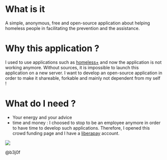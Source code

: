 # What is it
A simple, anonymous, free and open-source application about helping homeless people in facilitating the prevention and the assistance.

# Why this application ?
I used to use applications such as [homeless+](http://homelessplus.com) and now the application is not working anymore. Without sources, it is impossible to launch this application on a new server. I want to develop an open-source application in order to make it shareable, forkable and mainly not dependent from my self !

# What do I need ?
- Your energy and your advice
- time and money : I choosed to stop to be an employee anymore in order to have time to develop such applications. Therefore, I opened this crowd funding page and I have a [liberapay](https://liberapay.com/b3j0f/donate) account.

[![](https://liberapay.com/assets/widgets/donate.svg)](https://liberapay.com/b3j0f/donate)

@b3j0f
